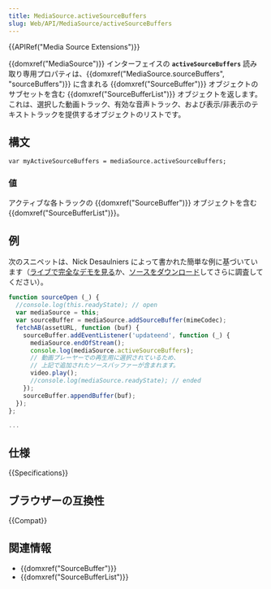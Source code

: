 ```yaml
---
title: MediaSource.activeSourceBuffers
slug: Web/API/MediaSource/activeSourceBuffers
---
```


{{APIRef("Media Source Extensions")}}

{{domxref("MediaSource")}} インターフェイスの **`activeSourceBuffers`** 読み取り専用プロパティは、{{domxref("MediaSource.sourceBuffers", "sourceBuffers")}} に含まれる {{domxref("SourceBuffer")}} オブジェクトのサブセットを含む {{domxref("SourceBufferList")}} オブジェクトを返します。 これは、選択した動画トラック、有効な音声トラック、および表示/非表示のテキストトラックを提供するオブジェクトのリストです。

## 構文

```
var myActiveSourceBuffers = mediaSource.activeSourceBuffers;
```

### 値

アクティブな各トラックの {{domxref("SourceBuffer")}} オブジェクトを含む {{domxref("SourceBufferList")}}。

## 例

次のスニペットは、Nick Desaulniers によって書かれた簡単な例に基づいています（[ライブで完全なデモを見る](http://nickdesaulniers.github.io/netfix/demo/bufferAll.html)か、[ソースをダウンロード](https://github.com/nickdesaulniers/netfix/blob/gh-pages/demo/bufferAll.html)してさらに調査してください）。

```js
function sourceOpen (_) {
  //console.log(this.readyState); // open
  var mediaSource = this;
  var sourceBuffer = mediaSource.addSourceBuffer(mimeCodec);
  fetchAB(assetURL, function (buf) {
    sourceBuffer.addEventListener('updateend', function (_) {
      mediaSource.endOfStream();
      console.log(mediaSource.activeSourceBuffers);
      // 動画プレーヤーでの再生用に選択されているため、
      // 上記で追加されたソースバッファーが含まれます。
      video.play();
      //console.log(mediaSource.readyState); // ended
    });
    sourceBuffer.appendBuffer(buf);
  });
};

...
```

## 仕様

{{Specifications}}

## ブラウザーの互換性

{{Compat}}

## 関連情報

- {{domxref("SourceBuffer")}}
- {{domxref("SourceBufferList")}}
